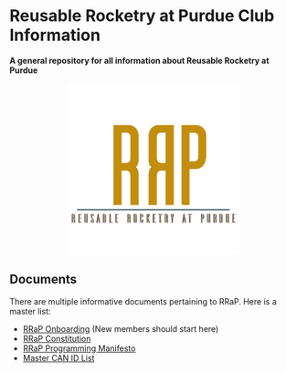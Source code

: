# Reusable Rocketry at Purdue Club Information
**A general repository for all information about Reusable Rocketry at Purdue**

<p align="center"><img src="resources/RRaPTransCropped.png" width="300" height="300"></p>

## Documents

There are multiple informative documents pertaining to RRaP. Here is a master list:

- [RRaP Onboarding](Onboarding.md) (New members should start here)
- [RRaP Constitution](RRaPConstitution.md)
- [RRaP Programming Manifesto](https://github.com/reusable-rocketry-at-purdue/ProgrammingManifesto)
- [Master CAN ID List](RRaPCANList.md)
